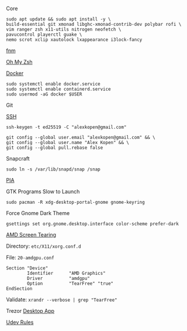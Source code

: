 Core
```
sudo apt update && sudo apt install -y \
build-essential git xmonad libghc-xmonad-contrib-dev polybar rofi \
vim ranger zsh x11-utils nitrogen neofetch \
pavucontrol playerctl guake \
nemo scrot xclip xautolock lxappearance i3lock-fancy
```

[fnm](https://github.com/Schniz/fnm#installation)

[Oh My Zsh](https://github.com/ohmyzsh/ohmyzsh#basic-installation)


[Docker](https://docs.docker.com/engine/install/linux-postinstall/#configure-docker-to-start-on-boot)
```
sudo systemctl enable docker.service
sudo systemctl enable containerd.service
sudo usermod -aG docker $USER
```

Git

[SSH](https://docs.github.com/en/authentication/connecting-to-github-with-ssh/generating-a-new-ssh-key-and-adding-it-to-the-ssh-agent)
```
ssh-keygen -t ed25519 -C "alexkopen@gmail.com"
```

```
git config --global user.email "alexkopen@gmail.com" && \
git config --global user.name "Alex Kopen" && \
git config --global pull.rebase false
```

Snapcraft
```
sudo ln -s /var/lib/snapd/snap /snap
```

[PIA](https://www.privateinternetaccess.com/download/linux-vpn)

GTK Programs Slow to Launch
```
sudo pacman -R xdg-desktop-portal-gnome gnome-keyring
```

Force Gnome Dark Theme
```
gsettings set org.gnome.desktop.interface color-scheme prefer-dark
```

[AMD Screen Tearing](https://davejansen.com/quick-how-to-fix-screen-tearing-in-ubuntu-with-amd-gpus/)

Directory: `etc/X11/xorg.conf.d`

File: `20-amdgpu.conf`
```
Section "Device"
        Identifier      "AMD Graphics"
        Driver          "amdgpu"
        Option          "TearFree" "true"
EndSection
```

Validate: `xrandr --verbose | grep "TearFree"`

Trezor
[Desktop App](https://trezor.io/trezor-suite)

[Udev Rules](https://trezor.io/learn/a/udev-rules)
